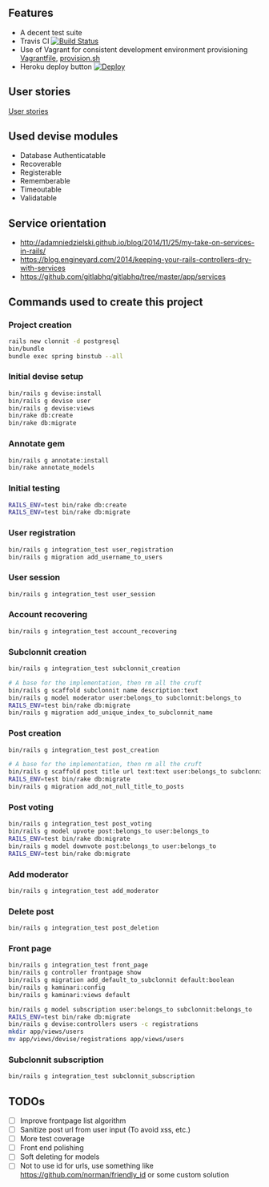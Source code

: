 ## Features

* A decent test suite
* Travis CI [![Build Status](https://travis-ci.org/sanrodari/clonnit.svg?branch=master)](https://travis-ci.org/sanrodari/clonnit)
* Use of Vagrant for consistent development environment provisioning [Vagrantfile](Vagrantfile), [provision.sh](provision.sh)
* Heroku deploy button [![Deploy](https://www.herokucdn.com/deploy/button.png)](https://heroku.com/deploy?template=https://github.com/sanrodari/clonnit/tree/master)

## User stories

[User stories](docs/user-stories.md)

## Used devise modules

* Database Authenticatable
* Recoverable
* Registerable
* Rememberable
* Timeoutable
* Validatable

## Service orientation

* http://adamniedzielski.github.io/blog/2014/11/25/my-take-on-services-in-rails/
* https://blog.engineyard.com/2014/keeping-your-rails-controllers-dry-with-services
* https://github.com/gitlabhq/gitlabhq/tree/master/app/services

## Commands used to create this project

### Project creation

```bash
rails new clonnit -d postgresql
bin/bundle
bundle exec spring binstub --all
```

### Initial devise setup

```bash
bin/rails g devise:install
bin/rails g devise user
bin/rails g devise:views
bin/rake db:create
bin/rake db:migrate
```

### Annotate gem

```bash
bin/rails g annotate:install
bin/rake annotate_models
```

### Initial testing

```bash
RAILS_ENV=test bin/rake db:create
RAILS_ENV=test bin/rake db:migrate
```

### User registration

```bash
bin/rails g integration_test user_registration
bin/rails g migration add_username_to_users
```

### User session

```bash
bin/rails g integration_test user_session
```

### Account recovering

```bash
bin/rails g integration_test account_recovering
```

### Subclonnit creation

```bash
bin/rails g integration_test subclonnit_creation

# A base for the implementation, then rm all the cruft
bin/rails g scaffold subclonnit name description:text
bin/rails g model moderator user:belongs_to subclonnit:belongs_to
RAILS_ENV=test bin/rake db:migrate
bin/rails g migration add_unique_index_to_subclonnit_name
```

### Post creation

```bash
bin/rails g integration_test post_creation

# A base for the implementation, then rm all the cruft
bin/rails g scaffold post title url text:text user:belongs_to subclonnit:belongs_to
RAILS_ENV=test bin/rake db:migrate
bin/rails g migration add_not_null_title_to_posts
```

### Post voting

```bash
bin/rails g integration_test post_voting
bin/rails g model upvote post:belongs_to user:belongs_to
RAILS_ENV=test bin/rake db:migrate
bin/rails g model downvote post:belongs_to user:belongs_to
RAILS_ENV=test bin/rake db:migrate
```

### Add moderator

```bash
bin/rails g integration_test add_moderator
```

### Delete post

```bash
bin/rails g integration_test post_deletion
```

### Front page

```bash
bin/rails g integration_test front_page
bin/rails g controller frontpage show
bin/rails g migration add_default_to_subclonnit default:boolean
bin/rails g kaminari:config
bin/rails g kaminari:views default

bin/rails g model subscription user:belongs_to subclonnit:belongs_to
RAILS_ENV=test bin/rake db:migrate
bin/rails g devise:controllers users -c registrations
mkdir app/views/users
mv app/views/devise/registrations app/views/users
```

### Subclonnit subscription

```bash
bin/rails g integration_test subclonnit_subscription
```

## TODOs

* [ ] Improve frontpage list algorithm
* [ ] Sanitize post url from user input (To avoid xss, etc.)
* [ ] More test coverage
* [ ] Front end polishing
* [ ] Soft deleting for models
* [ ] Not to use id for urls, use something like https://github.com/norman/friendly_id or some custom solution
